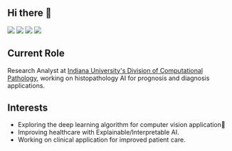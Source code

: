 ## Hi there 👋

<!--
**shubhaminnani/shubhaminnani** is a ✨ _special_ ✨ repository because its `README.md` (this file) appears on your GitHub profile.

Here are some ideas to get you started:

- 🔭 I’m currently working on ...
- 🌱 I’m currently learning ...
- 👯 I’m looking to collaborate on ...
- 🤔 I’m looking for help with ...
- 💬 Ask me about ...
- 📫 How to reach me: ...
- 😄 Pronouns: ...
- ⚡ Fun fact: ...
-->

<!--
<p align="center">
-->
<a href="https://scholar.google.com/citations?user=Aw0CjT8AAAAJ&hl=en" alt="Citation"><img src="https://img.shields.io/badge/Google%20Scholar-Profile-red" /></a>
<a href="https://orcid.org/0000-0003-3616-0308" alt="Citation"><img src="https://img.shields.io/badge/ORCID-Profile-green" /></a>
<a href="https://www.linkedin.com/in/shubhaminnani" alt="Citation"><img src="https://img.shields.io/badge/LinkedIn-Profile-blue" /></a>
<a href="https://twitter.com/innani8" alt="Citation"><img src="https://img.shields.io/twitter/follow/shubhaminnani?style=social" /></a>
<!--
</p>
<a href="https://twitter.com/innani8" alt="Citation"><img src="https://img.shields.io/twitter/follow/shubhaminnani?style=social" /></a>
-->

## Current Role 

Research Analyst at [Indiana University's Division of Computational Pathology](https://medicine.iu.edu/pathology/research/computational-pathology), working on histopathology AI for prognosis and diagnosis applications.


## Interests

- Exploring the deep learning algorithm for computer vision application🔭
- Improving healthcare with Explainable/Interpretable AI.
- Working on clinical application for improved patient care.
